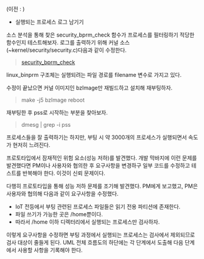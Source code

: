 (이전 : [](프로젝트\Linux_Security_model.md))

* 실행되는 프로세스 로그 남기기

소스 분석을 통해 찾은 security_bprm_check 함수가 프로세스를 필터링하기 적당한 함수인지 테스트해보자.
로그를 출력하기 위해 커널 소스(~kernel/security/security.c)다음과 같이 수정한다.

> [security_bprm_check](프로젝트\소스\chunks\security_1.c)

linux_binprm 구조체는 실행되려는 파일 경로를 filename 변수로 가지고 있다.

수정이 끝났으면 커널 이미지인 bzImage만 재빌드하고 설치해 재부팅하자.

>make -j5 bzImage
>reboot

재부팅한 후 pss로 시작하는 부분을 찾아보자.

>dmesg | grep -i pss

프로세스들을 잘 출력하기는 하지만, 부팅 시 약 3000개의 프로세스가 실행되면서 속도가 현저히 느려진다.

프로토타입에서 잠재적인 위험 요소(성능 저하)를 발견했다. 개발 막바지에 이런 문제를 발견했다면 PM이나 사용자와 협의한 후 요구사항을 변경하구 일부 코드를 수정하고 테스트를 반복해야 한다. 이것이 신뢰 문제이다.

다행히 프로토타입을 통해 성능 저하 문제를 조기해 발견했다. PM에게 보고했고, PM은 사용자와 협의해 다음과 같이 요구사항을 수정했다.

* IoT 전등에서 부팅 관련된 프로세스 파일들은 읽기 전용 파티션에 존재한다.
* 파일 쓰기가 가능한 곳은 /home뿐이다.
* 따라서 /home 이하 디렉터리에서 실행되는 프로세스만 검사하자.

이렇게 요구사항을 수정하면 부팅 과정에서 실행되는 프로세스는 검사에서 제외되므로 검사 대상이 줄들게 된다.
UML 전체 흐름도의 하단에는 각 단계에서 도출해 다음 단계에서 사용할 사항을 기록해야 한다.
